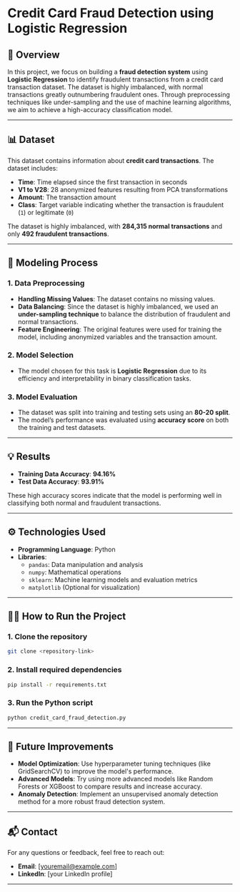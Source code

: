 

# **Credit Card Fraud Detection using Logistic Regression**

## 🚀 **Overview**

In this project, we focus on building a **fraud detection system** using **Logistic Regression** to identify fraudulent transactions from a credit card transaction dataset. The dataset is highly imbalanced, with normal transactions greatly outnumbering fraudulent ones. Through preprocessing techniques like under-sampling and the use of machine learning algorithms, we aim to achieve a high-accuracy classification model.

---

## 📊 **Dataset**

This dataset contains information about **credit card transactions**. The dataset includes:

- **Time**: Time elapsed since the first transaction in seconds
- **V1 to V28**: 28 anonymized features resulting from PCA transformations
- **Amount**: The transaction amount
- **Class**: Target variable indicating whether the transaction is fraudulent (`1`) or legitimate (`0`)

The dataset is highly imbalanced, with **284,315 normal transactions** and only **492 fraudulent transactions**.

---

## 🧠 **Modeling Process**

### 1. **Data Preprocessing**
   - **Handling Missing Values**: The dataset contains no missing values.
   - **Data Balancing**: Since the dataset is highly imbalanced, we used an **under-sampling technique** to balance the distribution of fraudulent and normal transactions.
   - **Feature Engineering**: The original features were used for training the model, including anonymized variables and the transaction amount.

### 2. **Model Selection**
   - The model chosen for this task is **Logistic Regression** due to its efficiency and interpretability in binary classification tasks.

### 3. **Model Evaluation**
   - The dataset was split into training and testing sets using an **80-20 split**.
   - The model’s performance was evaluated using **accuracy score** on both the training and test datasets.

---

## 💡 **Results**

- **Training Data Accuracy**: **94.16%**
- **Test Data Accuracy**: **93.91%**

These high accuracy scores indicate that the model is performing well in classifying both normal and fraudulent transactions.

---

## ⚙️ **Technologies Used**

- **Programming Language**: Python
- **Libraries**:
  - `pandas`: Data manipulation and analysis
  - `numpy`: Mathematical operations
  - `sklearn`: Machine learning models and evaluation metrics
  - `matplotlib` (Optional for visualization)

---

## 👩‍💻 **How to Run the Project**

### 1. Clone the repository

```bash
git clone <repository-link>
```

### 2. Install required dependencies

```bash
pip install -r requirements.txt
```

### 3. Run the Python script

```bash
python credit_card_fraud_detection.py
```

---

## 🎯 **Future Improvements**

- **Model Optimization**: Use hyperparameter tuning techniques (like GridSearchCV) to improve the model's performance.
- **Advanced Models**: Try using more advanced models like Random Forests or XGBoost to compare results and increase accuracy.
- **Anomaly Detection**: Implement an unsupervised anomaly detection method for a more robust fraud detection system.

---

## 📬 **Contact**

For any questions or feedback, feel free to reach out:

- **Email**: [youremail@example.com]
- **LinkedIn**: [your LinkedIn profile]

---

